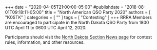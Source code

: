 +++
date = "2020-04-05T21:00:00-05:00"
#publishdate = "2018-08-01T09:18:11-05:00"
title = "North American QSO Party 2020"
authors = [ "K0STK" ]
categories = [ "" ]
tags = [ "Contesting" ]
+++
RRRA Members are encouraged to participate in the North Dakota QSO
Party from 1800 UTC April 11 to 0600 UTC April 12, 2020.

Participants should visit the
[North Dakota Section News page](http://ndarrlsec.com/)
for contest rules, information, and other resources.
<!--more-->
